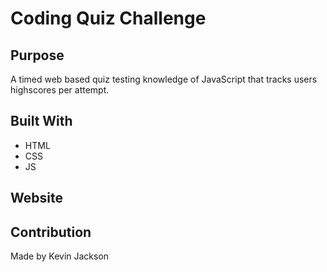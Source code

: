 # Coding Quiz Challenge

## Purpose
A timed web based quiz testing knowledge of JavaScript that tracks users highscores per attempt.

## Built With
* HTML
* CSS
* JS

## Website


## Contribution
Made by Kevin Jackson
